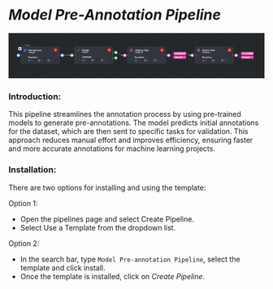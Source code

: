 # *Model Pre-Annotation Pipeline*

<img src="assets/model-pre-annotation-pipeline.png" alt="Image of the pipeline">


### Introduction:

This pipeline streamlines the annotation process by using pre-trained models to generate pre-annotations. 
The model predicts initial annotations for the dataset, which are then sent to specific tasks for validation. 
This approach reduces manual effort and improves efficiency, ensuring faster and more accurate annotations for machine learning projects.


### Installation:

There are two options for installing and using the template:

Option 1:

* Open the pipelines page and select Create Pipeline.
* Select Use a Template from the dropdown list.


Option 2:

* In the search bar, type `Model Pre-annotation Pipeline`, select the template and click install.
* Once the template is installed, click on *Create Pipeline*.
